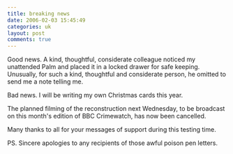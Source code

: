 ```yaml
---
title: breaking news
date: 2006-02-03 15:45:49
categories: uk
layout: post
comments: true
---
```

Good news. A kind, thoughtful, considerate colleague noticed my
unattended Palm and placed it in a locked drawer for safe keeping.
Unusually, for such a kind, thoughtful and considerate person, he
omitted to send me a note telling me.

Bad news. I will be writing my own Christmas cards this year.

The planned filming of the reconstruction next Wednesday, to be
broadcast on this month's edition of BBC Crimewatch, has now been
cancelled.

Many thanks to all for your messages of support during this testing
time.

PS. Sincere apologies to any recipients of those awful poison pen
letters.
